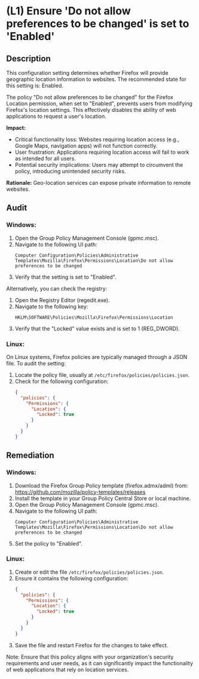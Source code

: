 # (L1) Ensure 'Do not allow preferences to be changed' is set to 'Enabled'

## Description

This configuration setting determines whether Firefox will provide geographic location information to websites. The recommended state for this setting is: Enabled.

The policy "Do not allow preferences to be changed" for the Firefox Location permission, when set to "Enabled", prevents users from modifying Firefox's location settings. This effectively disables the ability of web applications to request a user's location.

**Impact:**
- Critical functionality loss: Websites requiring location access (e.g., Google Maps, navigation apps) will not function correctly.
- User frustration: Applications requiring location access will fail to work as intended for all users.
- Potential security implications: Users may attempt to circumvent the policy, introducing unintended security risks.

**Rationale:** Geo-location services can expose private information to remote websites.

## Audit

### Windows:

1. Open the Group Policy Management Console (gpmc.msc).
2. Navigate to the following UI path:
   ```
   Computer Configuration\Policies\Administrative Templates\Mozilla\Firefox\Permissions\Location\Do not allow preferences to be changed
   ```
3. Verify that the setting is set to "Enabled".

Alternatively, you can check the registry:

1. Open the Registry Editor (regedit.exe).
2. Navigate to the following key:
   ```
   HKLM\SOFTWARE\Policies\Mozilla\Firefox\Permissions\Location
   ```
3. Verify that the "Locked" value exists and is set to 1 (REG_DWORD).

### Linux:

On Linux systems, Firefox policies are typically managed through a JSON file. To audit the setting:

1. Locate the policy file, usually at `/etc/firefox/policies/policies.json`.
2. Check for the following configuration:
   ```json
   {
     "policies": {
       "Permissions": {
         "Location": {
           "Locked": true
         }
       }
     }
   }
   ```

## Remediation

### Windows:

1. Download the Firefox Group Policy template (firefox.admx/adml) from: https://github.com/mozilla/policy-templates/releases
2. Install the template in your Group Policy Central Store or local machine.
3. Open the Group Policy Management Console (gpmc.msc).
4. Navigate to the following UI path:
   ```
   Computer Configuration\Policies\Administrative Templates\Mozilla\Firefox\Permissions\Location\Do not allow preferences to be changed
   ```
5. Set the policy to "Enabled".

### Linux:

1. Create or edit the file `/etc/firefox/policies/policies.json`.
2. Ensure it contains the following configuration:
   ```json
   {
     "policies": {
       "Permissions": {
         "Location": {
           "Locked": true
         }
       }
     }
   }
   ```
3. Save the file and restart Firefox for the changes to take effect.

Note: Ensure that this policy aligns with your organization's security requirements and user needs, as it can significantly impact the functionality of web applications that rely on location services.